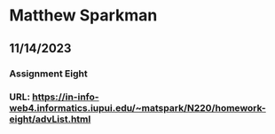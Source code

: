 # Matthew Sparkman
## 11/14/2023
### Assignment Eight
### URL: https://in-info-web4.informatics.iupui.edu/~matspark/N220/homework-eight/advList.html
